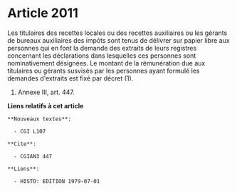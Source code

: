 # Article 2011

Les titulaires des recettes locales ou des recettes auxiliaires ou les gérants de bureaux auxiliaires des impôts sont tenus
de délivrer sur papier libre aux personnes qui en font la demande des extraits de leurs registres concernant les déclarations
dans lesquelles ces personnes sont nominativement désignées. Le montant de la rémunération due aux titulaires ou gérants
susvisés par les personnes ayant formulé les demandes d'extraits est fixé par décret (1).

1)  Annexe III, art. 447.

**Liens relatifs à cet article**

	**Nouveaux textes**:

	  - CGI L107

	**Cite**:

	  - CGIAN3 447

	**Liens**:

	  - HISTO: EDITION 1979-07-01
